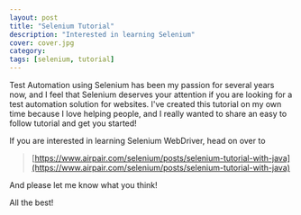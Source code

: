 ```yaml
---
layout: post
title: "Selenium Tutorial"
description: "Interested in learning Selenium"
cover: cover.jpg
category: 
tags: [selenium, tutorial]
---
```



Test Automation using Selenium has been my passion for several years now, and I feel that Selenium deserves your attention if you are looking for a test automation solution for websites.  I've created this tutorial on my own time because I love helping people, and I really wanted to share an easy
to follow tutorial and get you started!

If you are interested in learning Selenium WebDriver, head on over to

> [https://www.airpair.com/selenium/posts/selenium-tutorial-with-java](https://www.airpair.com/selenium/posts/selenium-tutorial-with-java)

And please let me know what you think!


All the best!